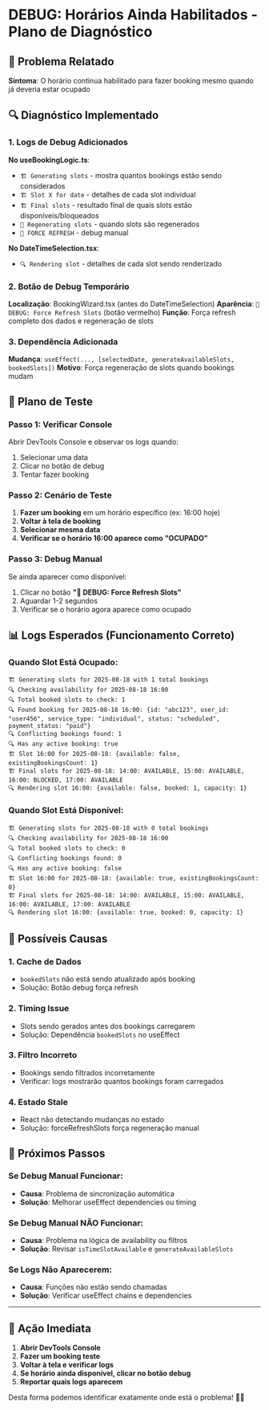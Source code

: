 # DEBUG: Horários Ainda Habilitados - Plano de Diagnóstico

## 🚨 Problema Relatado

**Sintoma**: O horário continua habilitado para fazer booking mesmo quando já deveria estar ocupado

## 🔍 Diagnóstico Implementado

### 1. **Logs de Debug Adicionados**

**No useBookingLogic.ts**:

- `🏗️ Generating slots` - mostra quantos bookings estão sendo considerados
- `🏗️ Slot X for date` - detalhes de cada slot individual
- `🏗️ Final slots` - resultado final de quais slots estão disponíveis/bloqueados
- `🔄 Regenerating slots` - quando slots são regenerados
- `🔄 FORCE REFRESH` - debug manual

**No DateTimeSelection.tsx**:

- `🔍 Rendering slot` - detalhes de cada slot sendo renderizado

### 2. **Botão de Debug Temporário**

**Localização**: BookingWizard.tsx (antes do DateTimeSelection)
**Aparência**: `🔄 DEBUG: Force Refresh Slots` (botão vermelho)
**Função**: Força refresh completo dos dados e regeneração de slots

### 3. **Dependência Adicionada**

**Mudança**: `useEffect(..., [selectedDate, generateAvailableSlots, bookedSlots])`
**Motivo**: Força regeneração de slots quando bookings mudam

## 🧪 Plano de Teste

### **Passo 1: Verificar Console**

Abrir DevTools Console e observar os logs quando:

1. Selecionar uma data
2. Clicar no botão de debug
3. Tentar fazer booking

### **Passo 2: Cenário de Teste**

1. **Fazer um booking** em um horário específico (ex: 16:00 hoje)
2. **Voltar à tela de booking**
3. **Selecionar mesma data**
4. **Verificar se o horário 16:00 aparece como "OCUPADO"**

### **Passo 3: Debug Manual**

Se ainda aparecer como disponível:

1. Clicar no botão **"🔄 DEBUG: Force Refresh Slots"**
2. Aguardar 1-2 segundos
3. Verificar se o horário agora aparece como ocupado

## 📊 Logs Esperados (Funcionamento Correto)

### **Quando Slot Está Ocupado**:

```
🏗️ Generating slots for 2025-08-18 with 1 total bookings
🔍 Checking availability for 2025-08-18 16:00
🔍 Total booked slots to check: 1
🔍 Found booking for 2025-08-18 16:00: {id: "abc123", user_id: "user456", service_type: "individual", status: "scheduled", payment_status: "paid"}
🔍 Conflicting bookings found: 1
🔍 Has any active booking: true
🏗️ Slot 16:00 for 2025-08-18: {available: false, existingBookingsCount: 1}
🏗️ Final slots for 2025-08-18: 14:00: AVAILABLE, 15:00: AVAILABLE, 16:00: BLOCKED, 17:00: AVAILABLE
🔍 Rendering slot 16:00: {available: false, booked: 1, capacity: 1}
```

### **Quando Slot Está Disponível**:

```
🏗️ Generating slots for 2025-08-18 with 0 total bookings
🔍 Checking availability for 2025-08-18 16:00
🔍 Total booked slots to check: 0
🔍 Conflicting bookings found: 0
🔍 Has any active booking: false
🏗️ Slot 16:00 for 2025-08-18: {available: true, existingBookingsCount: 0}
🏗️ Final slots for 2025-08-18: 14:00: AVAILABLE, 15:00: AVAILABLE, 16:00: AVAILABLE, 17:00: AVAILABLE
🔍 Rendering slot 16:00: {available: true, booked: 0, capacity: 1}
```

## 🔧 Possíveis Causas

### **1. Cache de Dados**

- `bookedSlots` não está sendo atualizado após booking
- Solução: Botão debug força refresh

### **2. Timing Issue**

- Slots sendo gerados antes dos bookings carregarem
- Solução: Dependência `bookedSlots` no useEffect

### **3. Filtro Incorreto**

- Bookings sendo filtrados incorretamente
- Verificar: logs mostrarão quantos bookings foram carregados

### **4. Estado Stale**

- React não detectando mudanças no estado
- Solução: forceRefreshSlots força regeneração manual

## 🎯 Próximos Passos

### **Se Debug Manual Funcionar**:

- **Causa**: Problema de sincronização automática
- **Solução**: Melhorar useEffect dependencies ou timing

### **Se Debug Manual NÃO Funcionar**:

- **Causa**: Problema na lógica de availability ou filtros
- **Solução**: Revisar `isTimeSlotAvailable` e `generateAvailableSlots`

### **Se Logs Não Aparecerem**:

- **Causa**: Funções não estão sendo chamadas
- **Solução**: Verificar useEffect chains e dependencies

---

## 🚀 Ação Imediata

1. **Abrir DevTools Console**
2. **Fazer um booking teste**
3. **Voltar à tela e verificar logs**
4. **Se horário ainda disponível, clicar no botão debug**
5. **Reportar quais logs aparecem**

Desta forma podemos identificar exatamente onde está o problema! 🕵️‍♂️
